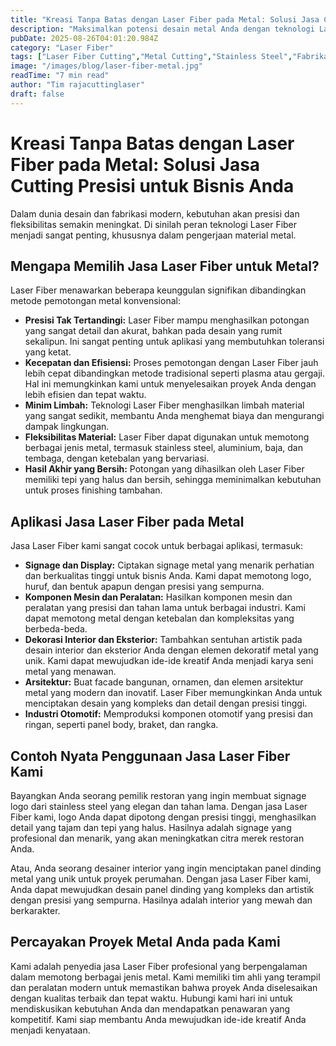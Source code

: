 ```yaml
---
title: "Kreasi Tanpa Batas dengan Laser Fiber pada Metal: Solusi Jasa Cutting Presisi untuk Bisnis Anda"
description: "Maksimalkan potensi desain metal Anda dengan teknologi Laser Fiber. Temukan bagaimana jasa cutting presisi kami dapat membantu mewujudkan ide-ide kreatif Anda menjadi kenyataan."
pubDate: 2025-08-26T04:01:20.984Z
category: "Laser Fiber"
tags: ["Laser Fiber Cutting","Metal Cutting","Stainless Steel","Fabrikasi Metal","Jasa Laser Cutting"]
image: "/images/blog/laser-fiber-metal.jpg"
readTime: "7 min read"
author: "Tim rajacuttinglaser"
draft: false
---
```


# Kreasi Tanpa Batas dengan Laser Fiber pada Metal: Solusi Jasa Cutting Presisi untuk Bisnis Anda

Dalam dunia desain dan fabrikasi modern, kebutuhan akan presisi dan fleksibilitas semakin meningkat. Di sinilah peran teknologi Laser Fiber menjadi sangat penting, khususnya dalam pengerjaan material metal.

## Mengapa Memilih Jasa Laser Fiber untuk Metal?

Laser Fiber menawarkan beberapa keunggulan signifikan dibandingkan metode pemotongan metal konvensional:

*   **Presisi Tak Tertandingi:** Laser Fiber mampu menghasilkan potongan yang sangat detail dan akurat, bahkan pada desain yang rumit sekalipun. Ini sangat penting untuk aplikasi yang membutuhkan toleransi yang ketat.
*   **Kecepatan dan Efisiensi:** Proses pemotongan dengan Laser Fiber jauh lebih cepat dibandingkan metode tradisional seperti plasma atau gergaji. Hal ini memungkinkan kami untuk menyelesaikan proyek Anda dengan lebih efisien dan tepat waktu.
*   **Minim Limbah:** Teknologi Laser Fiber menghasilkan limbah material yang sangat sedikit, membantu Anda menghemat biaya dan mengurangi dampak lingkungan.
*   **Fleksibilitas Material:** Laser Fiber dapat digunakan untuk memotong berbagai jenis metal, termasuk stainless steel, aluminium, baja, dan tembaga, dengan ketebalan yang bervariasi.
*   **Hasil Akhir yang Bersih:** Potongan yang dihasilkan oleh Laser Fiber memiliki tepi yang halus dan bersih, sehingga meminimalkan kebutuhan untuk proses finishing tambahan.

## Aplikasi Jasa Laser Fiber pada Metal

Jasa Laser Fiber kami sangat cocok untuk berbagai aplikasi, termasuk:

*   **Signage dan Display:** Ciptakan signage metal yang menarik perhatian dan berkualitas tinggi untuk bisnis Anda. Kami dapat memotong logo, huruf, dan bentuk apapun dengan presisi yang sempurna.
*   **Komponen Mesin dan Peralatan:** Hasilkan komponen mesin dan peralatan yang presisi dan tahan lama untuk berbagai industri. Kami dapat memotong metal dengan ketebalan dan kompleksitas yang berbeda-beda.
*   **Dekorasi Interior dan Eksterior:** Tambahkan sentuhan artistik pada desain interior dan eksterior Anda dengan elemen dekoratif metal yang unik. Kami dapat mewujudkan ide-ide kreatif Anda menjadi karya seni metal yang menawan.
*   **Arsitektur:** Buat facade bangunan, ornamen, dan elemen arsitektur metal yang modern dan inovatif. Laser Fiber memungkinkan Anda untuk menciptakan desain yang kompleks dan detail dengan presisi tinggi.
*   **Industri Otomotif:** Memproduksi komponen otomotif yang presisi dan ringan, seperti panel body, braket, dan rangka.

## Contoh Nyata Penggunaan Jasa Laser Fiber Kami

Bayangkan Anda seorang pemilik restoran yang ingin membuat signage logo dari stainless steel yang elegan dan tahan lama. Dengan jasa Laser Fiber kami, logo Anda dapat dipotong dengan presisi tinggi, menghasilkan detail yang tajam dan tepi yang halus. Hasilnya adalah signage yang profesional dan menarik, yang akan meningkatkan citra merek restoran Anda.

Atau, Anda seorang desainer interior yang ingin menciptakan panel dinding metal yang unik untuk proyek perumahan. Dengan jasa Laser Fiber kami, Anda dapat mewujudkan desain panel dinding yang kompleks dan artistik dengan presisi yang sempurna. Hasilnya adalah interior yang mewah dan berkarakter.

## Percayakan Proyek Metal Anda pada Kami

Kami adalah penyedia jasa Laser Fiber profesional yang berpengalaman dalam memotong berbagai jenis metal. Kami memiliki tim ahli yang terampil dan peralatan modern untuk memastikan bahwa proyek Anda diselesaikan dengan kualitas terbaik dan tepat waktu. Hubungi kami hari ini untuk mendiskusikan kebutuhan Anda dan mendapatkan penawaran yang kompetitif. Kami siap membantu Anda mewujudkan ide-ide kreatif Anda menjadi kenyataan.